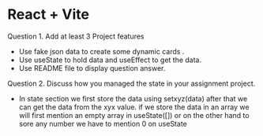 # React + Vite

Question 1. Add at least 3 Project features
     
+ Use fake json data to create some dynamic cards .
+ Use useState to hold data and useEffect to get the data.
+ Use README file to display question answer.

Question 2. Discuss how you managed the state in your assignment project.

+ In state section we first store the data using setxyz(data) after that we can get the data from the xyx value. if we store the data in an array we will first mention an empty array in useState([]) or on the other hand to sore any number we have to mention 0 on useState
